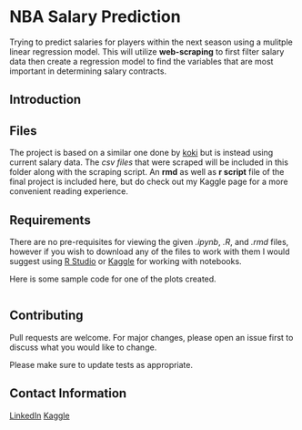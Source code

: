 # NBA Salary Prediction

Trying to predict salaries for players within the next season using a mulitple linear regression model. This will utilize **web-scraping** to first filter salary data then create a regression model to find the variables that are most important in determining salary contracts. 

## Introduction



## Files

The project is based on a similar one done by [koki](https://www.kaggle.com/koki25ando) but is instead using current salary data. The *csv files* that were scraped will be included in this folder along with the scraping script. An **rmd** as well as **r script** file of the final project is included here, but do check out my Kaggle page for a more convenient reading experience. 

## Requirements

There are no pre-requisites for viewing the given *.ipynb*, *.R*, and *.rmd* files, however if you wish to download any of the files to work with them I would suggest using [R Studio](https://www.rstudio.com/) or [Kaggle](https://www.kaggle.com/) for working with notebooks. 

Here is some sample code for one of the plots created.

```r

```

## Contributing
Pull requests are welcome. For major changes, please open an issue first to discuss what you would like to change.

Please make sure to update tests as appropriate.

## Contact Information
[LinkedIn](https://www.linkedin.com/in/joseph-jensen-157828183/)
[Kaggle](https://www.kaggle.com/josephdjensen)

